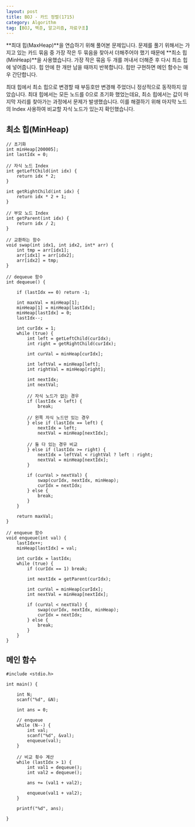 ```yaml
---
layout: post
title: BOJ - 카드 정렬(1715)
category: Algorithm
tag: [BOJ, 백준, 알고리즘, 자료구조]
---
```


**최대 힙(MaxHeap)**을 연습하기 위해 풀어본 문제입니다. 문제를 풀기 위해서는 가지고 있는 카드 묶음 중 가장 작은 두 묶음을 찾아서 더해주어야 했기 때문에 **최소 힙(MinHeap)**을 사용했습니다. 가장 작은 묶음 두 개를 꺼내서 더해준 후 다시 최소 힙에 넣어줍니다. 힙 안에 한 개만 남을 때까지 반복합니다. 힙만 구현하면 메인 함수는 매우 간단합니다.

<div class="message">
최대 힙에서 최소 힙으로 변경할 때 부등호만 변경해 주었더니 정상적으로 동작하지 않았습니다. 최대 힙에서는 모든 노드를 0으로 초기화 했었는데요, 최소 힙에서는 값이 마지막 자리를 찾아가는 과정에서 문제가 발생했습니다. 이를 해결하기 위해 마지막 노드의 Index 사용하여 비교할 자식 노드가 있는지 확인했습니다.
</div>




## 최소 힙(MinHeap) 
```
// 초기화
int minHeap[200005];
int lastIdx = 0;

// 자식 노드 Index 
int getLeftChild(int idx) {
	return idx * 2;
}

int getRightChild(int idx) {
	return idx * 2 + 1;
}

// 부모 노드 Index 
int getParent(int idx) {
	return idx / 2;
}

// 교환하는 함수
void swap(int idx1, int idx2, int* arr) {
	int tmp = arr[idx1];
	arr[idx1] = arr[idx2];
	arr[idx2] = tmp;
}

// dequeue 함수
int dequeue() {

	if (lastIdx == 0) return -1;

	int maxVal = minHeap[1];
	minHeap[1] = minHeap[lastIdx];
	minHeap[lastIdx] = 0;
	lastIdx--;

	int curIdx = 1;
	while (true) {
		int left = getLeftChild(curIdx);
		int right = getRightChild(curIdx);

		int curVal = minHeap[curIdx];

		int leftVal = minHeap[left];
		int rightVal = minHeap[right];

		int nextIdx;
		int nextVal;

		// 자식 노드가 없는 경우
		if (lastIdx < left) {
			break;

		// 왼쪽 자식 노드만 있는 경우 
		} else if (lastIdx == left) {
			nextIdx = left;
			nextVal = minHeap[nextIdx];

		// 둘 다 있는 경우 비교
		} else if (lastIdx >= right) {
			nextIdx = leftVal < rightVal ? left : right;
			nextVal = minHeap[nextIdx];
		}

		if (curVal > nextVal) {
			swap(curIdx, nextIdx, minHeap);
			curIdx = nextIdx;
		} else {
			break;
		}
	}

	return maxVal;
}

// enqueue 함수
void enqueue(int val) {
	lastIdx++;
	minHeap[lastIdx] = val;

	int curIdx = lastIdx;
	while (true) {
		if (curIdx == 1) break;

		int nextIdx = getParent(curIdx);

		int curVal = minHeap[curIdx];
		int nextVal = minHeap[nextIdx];

		if (curVal < nextVal) {
			swap(curIdx, nextIdx, minHeap);
			curIdx = nextIdx;
		} else {
			break;
		}
	}
}
```



## 메인 함수
```
#include <stdio.h>

int main() {

	int N;
	scanf("%d", &N);

	int ans = 0;

	// enqueue
	while (N--) {
		int val;
		scanf("%d", &val);
		enqueue(val);
	}

	// 비교 횟수 계산
	while (lastIdx > 1) {
		int val1 = dequeue();
		int val2 = dequeue();
		
		ans += (val1 + val2);

		enqueue(val1 + val2);
	}

	printf("%d", ans);

}
```
